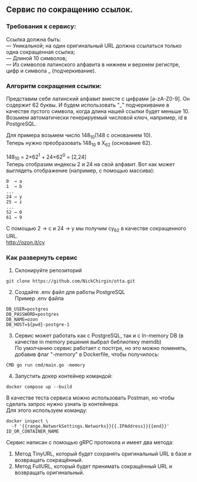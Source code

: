 ## Сервис по сокращению ссылок.
### Требования к сервису:  
Ссылка должна быть:  
— Уникальной; на один оригинальный URL должна ссылаться только одна сокращенная ссылка;  
— Длиной 10 символов;  
— Из символов латинского алфавита в нижнем и верхнем регистре, цифр и символа _ (подчеркивание).  

### Алгоритм сокращения ссылки:
Представим себе латинский алфавит вместе с цифрами [a-zA-Z0-9]. Он содержит 62 буквы. И будем использовать "_" подчеркивание в качестве пустого символа, когда длина нашей ссылки
будет меньше 10.
Возьмем автоматически генерируемый числовой ключ, например, id в PostgreSQL.

Для примера возьмем число 148<sub>10</sub>(148 c основанием 10).  
Теперь нужно преобразовать 148<sub>10</sub> в X<sub>62</sub> (основание 62).

148<sub>10</sub> = 2×62<sup>1</sup> + 24×62<sup>0</sup> = [2,24]  
Теперь отобразим индексы 2 и 24 на свой алфавит. Вот как может выглядеть отображение (например, с помощью массива):
```
0  → a
1  → b
...
24 → y
25 → z
...
52 → 0
61 → 9
```
С помощью 2 → c и 24 → y мы получим cy<sub>62</sub> в качестве сокращенного URL.  
http://ozon.it/cy

### Как развернуть сервис
1. Склонируйте репозиторий
```
git clone https://github.com/NickChirgin/otta.git
```
2. Создайте .env файл для работы PostgreSQL  
Пример .env файла
```
DB_USER=postgres
DB_PASSWORD=postgres
DB_NAME=ozon
DB_HOST=${pwd}-postgre-1
```
3. Сервис может работать как с PostgreSQL, так и с In-memory DB (в качестве in memory решения выбрал библиотеку memdb)  
По умолчанию сервис работает с постгре, но это можно поменять, добавив флаг "-memory" в Dockerfile, чтобы получилось:  
```
CMD go run cmd/main.go -memory
```
4. Запустить докер контейнер командой:  
```
docker compose up --build
```

В качестве теста сервиса можно использовать Postman, но чтобы сделать запрос нужно узнать ip контейнера.  
Для этого используем команду:
```
docker inspect \                       
  -f '{{range.NetworkSettings.Networks}}{{.IPAddress}}{{end}}' ID_OR_CONTAINER_NAME
```

Сервис написан с помощью gRPC протокола и имеет два метода:  
1. Метод TinyURL, который будет сохранять оригинальный URL в базе и возвращать сокращённый.
2. Метод FullURL, который будет принимать сокращённый URL и возвращать оригинальный.
